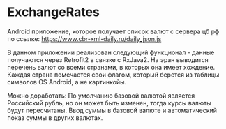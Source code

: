 # ExchangeRates

Android приложение, которое получает список валют с сервера цб рф по ссылке: 
https://www.cbr-xml-daily.ru/daily_json.js

В данном приложении реализован следующий функционал - данные получаются через Retrofit2 в связке с RxJava2.
На эран выводится перечень валют со всеми странами, в которых она имеет хождение.
Каждая страна помечается свои флагом, который берется из таблицы символов OS Android, а не картинкойы.

Можно доработать:
По умолчанию базовой валютой является Российский рубль, но он может быть изменен, тогда курсы валюты будут пересчитаны.
Ввод суммы в базовой валюте и автоматический показ суммы в других валютах.